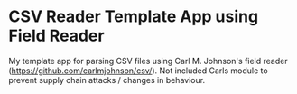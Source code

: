 # CSV Reader Template App using Field Reader

My template app for parsing CSV files using Carl M. Johnson's field reader (https://github.com/carlmjohnson/csv/). Not included Carls module to prevent supply chain attacks / changes in behaviour.

